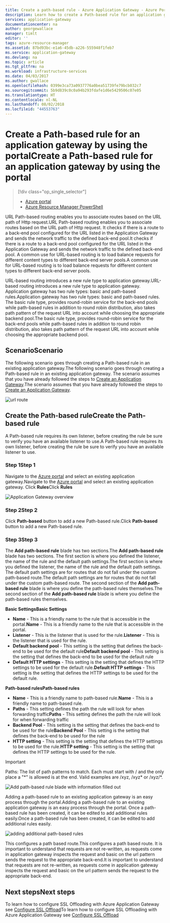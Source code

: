 ```yaml
---
title: Create a path-based rule - Azure Application Gateway - Azure Portal | Microsoft Docs
description: Learn how to create a Path-based rule for an application gateway by using the portal
services: application-gateway
documentationcenter: na
author: georgewallace
manager: timlt
editor: ''
tags: azure-resource-manager
ms.assetid: 87bd93bc-e1a6-45db-a226-555948f1feb7
ms.service: application-gateway
ms.devlang: na
ms.topic: article
ms.tgt_pltfrm: na
ms.workload: infrastructure-services
ms.date: 04/03/2017
ms.author: gwallace
ms.openlocfilehash: 0399e3ca73a0937776a0bea51739fe79bcb032c7
ms.sourcegitcommit: 5b9d839c0c0a94b293fdafe1d6e5429506c07e05
ms.translationtype: HT
ms.contentlocale: nl-NL
ms.lasthandoff: 08/02/2018
ms.locfileid: "44553763"
---
```

# <a name="create-a-path-based-rule-for-an-application-gateway-by-using-the-portal"></a><span data-ttu-id="4ee93-103">Create a Path-based rule for an application gateway by using the portal</span><span class="sxs-lookup"><span data-stu-id="4ee93-103">Create a Path-based rule for an application gateway by using the portal</span></span>

> [!div class="op_single_selector"]
> * [Azure portal](application-gateway-create-url-route-portal.md)
> * [Azure Resource Manager PowerShell](application-gateway-create-url-route-arm-ps.md)

<span data-ttu-id="4ee93-106">URL Path-based routing enables you to associate routes based on the URL path of Http request.</span><span class="sxs-lookup"><span data-stu-id="4ee93-106">URL Path-based routing enables you to associate routes based on the URL path of Http request.</span></span> <span data-ttu-id="4ee93-107">It checks if there is a route to a back-end pool configured for the URL listed in the Application Gateway and sends the network traffic to the defined back-end pool.</span><span class="sxs-lookup"><span data-stu-id="4ee93-107">It checks if there is a route to a back-end pool configured for the URL listed in the Application Gateway and sends the network traffic to the defined back-end pool.</span></span> <span data-ttu-id="4ee93-108">A common use for URL-based routing is to load balance requests for different content types to different back-end server pools.</span><span class="sxs-lookup"><span data-stu-id="4ee93-108">A common use for URL-based routing is to load balance requests for different content types to different back-end server pools.</span></span>

<span data-ttu-id="4ee93-109">URL-based routing introduces a new rule type to application gateway.</span><span class="sxs-lookup"><span data-stu-id="4ee93-109">URL-based routing introduces a new rule type to application gateway.</span></span> <span data-ttu-id="4ee93-110">Application gateway has two rule types: basic and path-based rules.</span><span class="sxs-lookup"><span data-stu-id="4ee93-110">Application gateway has two rule types: basic and path-based rules.</span></span> <span data-ttu-id="4ee93-111">The basic rule type, provides round-robin service for the back-end pools while path-based rules in addition to round robin distribution, also takes path pattern of the request URL into account while choosing the appropriate backend pool.</span><span class="sxs-lookup"><span data-stu-id="4ee93-111">The basic rule type, provides round-robin service for the back-end pools while path-based rules in addition to round robin distribution, also takes path pattern of the request URL into account while choosing the appropriate backend pool.</span></span>

## <a name="scenario"></a><span data-ttu-id="4ee93-112">Scenario</span><span class="sxs-lookup"><span data-stu-id="4ee93-112">Scenario</span></span>

<span data-ttu-id="4ee93-113">The following scenario goes through creating a Path-based rule in an existing application gateway.</span><span class="sxs-lookup"><span data-stu-id="4ee93-113">The following scenario goes through creating a Path-based rule in an existing application gateway.</span></span>
<span data-ttu-id="4ee93-114">The scenario assumes that you have already followed the steps to [Create an Application Gateway](application-gateway-create-gateway-portal.md).</span><span class="sxs-lookup"><span data-stu-id="4ee93-114">The scenario assumes that you have already followed the steps to [Create an Application Gateway](application-gateway-create-gateway-portal.md).</span></span>

![url route][scenario]

## <a name="createrule"></a><span data-ttu-id="4ee93-116">Create the Path-based rule</span><span class="sxs-lookup"><span data-stu-id="4ee93-116">Create the Path-based rule</span></span>

<span data-ttu-id="4ee93-117">A Path-based rule requires its own listener, before creating the rule be sure to verify you have an available listener to use.</span><span class="sxs-lookup"><span data-stu-id="4ee93-117">A Path-based rule requires its own listener, before creating the rule be sure to verify you have an available listener to use.</span></span>

### <a name="step-1"></a><span data-ttu-id="4ee93-118">Step 1</span><span class="sxs-lookup"><span data-stu-id="4ee93-118">Step 1</span></span>

<span data-ttu-id="4ee93-119">Navigate to the [Azure portal](http://portal.azure.com) and select an existing application gateway.</span><span class="sxs-lookup"><span data-stu-id="4ee93-119">Navigate to the [Azure portal](http://portal.azure.com) and select an existing application gateway.</span></span> <span data-ttu-id="4ee93-120">Click **Rules**</span><span class="sxs-lookup"><span data-stu-id="4ee93-120">Click **Rules**</span></span>

![Application Gateway overview][1]

### <a name="step-2"></a><span data-ttu-id="4ee93-122">Step 2</span><span class="sxs-lookup"><span data-stu-id="4ee93-122">Step 2</span></span>

<span data-ttu-id="4ee93-123">Click **Path-based** button to add a new Path-based rule.</span><span class="sxs-lookup"><span data-stu-id="4ee93-123">Click **Path-based** button to add a new Path-based rule.</span></span>

### <a name="step-3"></a><span data-ttu-id="4ee93-124">Step 3</span><span class="sxs-lookup"><span data-stu-id="4ee93-124">Step 3</span></span>

<span data-ttu-id="4ee93-125">The **Add path-based rule** blade has two sections.</span><span class="sxs-lookup"><span data-stu-id="4ee93-125">The **Add path-based rule** blade has two sections.</span></span> <span data-ttu-id="4ee93-126">The first section is where you defined the listener, the name of the rule and the default path settings.</span><span class="sxs-lookup"><span data-stu-id="4ee93-126">The first section is where you defined the listener, the name of the rule and the default path settings.</span></span> <span data-ttu-id="4ee93-127">The default path settings are for routes that do not fall under the custom path-based route.</span><span class="sxs-lookup"><span data-stu-id="4ee93-127">The default path settings are for routes that do not fall under the custom path-based route.</span></span> <span data-ttu-id="4ee93-128">The second section of the **Add path-based rule** blade is where you define the path-based rules themselves.</span><span class="sxs-lookup"><span data-stu-id="4ee93-128">The second section of the **Add path-based rule** blade is where you define the path-based rules themselves.</span></span>

<span data-ttu-id="4ee93-129">**Basic Settings**</span><span class="sxs-lookup"><span data-stu-id="4ee93-129">**Basic Settings**</span></span>

* <span data-ttu-id="4ee93-130">**Name** - This is a friendly name to the rule that is accessible in the portal.</span><span class="sxs-lookup"><span data-stu-id="4ee93-130">**Name** - This is a friendly name to the rule that is accessible in the portal.</span></span>
* <span data-ttu-id="4ee93-131">**Listener** - This is the listener that is used for the rule.</span><span class="sxs-lookup"><span data-stu-id="4ee93-131">**Listener** - This is the listener that is used for the rule.</span></span>
* <span data-ttu-id="4ee93-132">**Default backend pool** - This setting is the setting that defines the back-end to be used for the default rule</span><span class="sxs-lookup"><span data-stu-id="4ee93-132">**Default backend pool** - This setting is the setting that defines the back-end to be used for the default rule</span></span>
* <span data-ttu-id="4ee93-133">**Default HTTP settings** - This setting is the setting that defines the HTTP settings to be used for the default rule.</span><span class="sxs-lookup"><span data-stu-id="4ee93-133">**Default HTTP settings** - This setting is the setting that defines the HTTP settings to be used for the default rule.</span></span>

<span data-ttu-id="4ee93-134">**Path-based rules**</span><span class="sxs-lookup"><span data-stu-id="4ee93-134">**Path-based rules**</span></span>

* <span data-ttu-id="4ee93-135">**Name** - This is a friendly name to path-based rule.</span><span class="sxs-lookup"><span data-stu-id="4ee93-135">**Name** - This is a friendly name to path-based rule.</span></span>
* <span data-ttu-id="4ee93-136">**Paths** - This setting defines the path the rule will look for when forwarding traffic</span><span class="sxs-lookup"><span data-stu-id="4ee93-136">**Paths** - This setting defines the path the rule will look for when forwarding traffic</span></span>
* <span data-ttu-id="4ee93-137">**Backend Pool** - This setting is the setting that defines the back-end to be used for the rule</span><span class="sxs-lookup"><span data-stu-id="4ee93-137">**Backend Pool** - This setting is the setting that defines the back-end to be used for the rule</span></span>
* <span data-ttu-id="4ee93-138">**HTTP setting** - This setting is the setting that defines the HTTP settings to be used for the rule.</span><span class="sxs-lookup"><span data-stu-id="4ee93-138">**HTTP setting** - This setting is the setting that defines the HTTP settings to be used for the rule.</span></span>

> [!IMPORTANT]
> Paths: The list of path patterns to match. Each must start with / and the only place a "\*" is allowed is at the end. Valid examples are /xyz, /xyz* or /xyz/*.  

![Add path-based rule blade with information filled out][2]

<span data-ttu-id="4ee93-143">Adding a path-based rule to an existing application gateway is an easy process through the portal.</span><span class="sxs-lookup"><span data-stu-id="4ee93-143">Adding a path-based rule to an existing application gateway is an easy process through the portal.</span></span> <span data-ttu-id="4ee93-144">Once a path-based rule has been created, it can be edited to add additional rules easily.</span><span class="sxs-lookup"><span data-stu-id="4ee93-144">Once a path-based rule has been created, it can be edited to add additional rules easily.</span></span> 

![adding additional path-based rules][3]

<span data-ttu-id="4ee93-146">This configures a path based route.</span><span class="sxs-lookup"><span data-stu-id="4ee93-146">This configures a path based route.</span></span> <span data-ttu-id="4ee93-147">It is important to understand that requests are not re-written, as requests come in application gateway inspects the request and basic on the url pattern sends the request to the appropriate back-end.</span><span class="sxs-lookup"><span data-stu-id="4ee93-147">It is important to understand that requests are not re-written, as requests come in application gateway inspects the request and basic on the url pattern sends the request to the appropriate back-end.</span></span>

## <a name="next-steps"></a><span data-ttu-id="4ee93-148">Next steps</span><span class="sxs-lookup"><span data-stu-id="4ee93-148">Next steps</span></span>

<span data-ttu-id="4ee93-149">To learn how to configure SSL Offloading with Azure Application Gateway see [Configure SSL Offload](application-gateway-ssl-portal.md)</span><span class="sxs-lookup"><span data-stu-id="4ee93-149">To learn how to configure SSL Offloading with Azure Application Gateway see [Configure SSL Offload](application-gateway-ssl-portal.md)</span></span>

[1]: https://docstestmedia1.blob.core.windows.net/azure-media/articles/application-gateway/media/application-gateway-create-url-route-portal/figure1.png
[2]: https://docstestmedia1.blob.core.windows.net/azure-media/articles/application-gateway/media/application-gateway-create-url-route-portal/figure2.png
[3]: https://docstestmedia1.blob.core.windows.net/azure-media/articles/application-gateway/media/application-gateway-create-url-route-portal/figure3.png
[scenario]: https://docstestmedia1.blob.core.windows.net/azure-media/articles/application-gateway/media/application-gateway-create-url-route-portal/scenario.png




